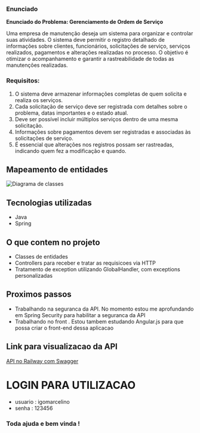 ### Enunciado

**Enunciado do Problema: Gerenciamento de Ordem de Serviço**

Uma empresa de manutenção deseja um sistema para organizar e controlar suas atividades. O sistema deve permitir o registro detalhado de informações sobre clientes, funcionários, solicitações de serviço, serviços realizados, pagamentos e alterações realizadas no processo. O objetivo é otimizar o acompanhamento e garantir a rastreabilidade de todas as manutenções realizadas.

### Requisitos:

1. O sistema deve armazenar informações completas de quem solicita e realiza os serviços.
2. Cada solicitação de serviço deve ser registrada com detalhes sobre o problema, datas importantes e o estado atual.
3. Deve ser possível incluir múltiplos serviços dentro de uma mesma solicitação.
4. Informações sobre pagamentos devem ser registradas e associadas às solicitações de serviço.
5. É essencial que alterações nos registros possam ser rastreadas, indicando quem fez a modificação e quando.

### 

## Mapeamento de entidades

![Diagrama de classes](https://i.imgur.com/41L4sK1.png)

## Tecnologias utilizadas

- Java
- Spring

## O que contem no projeto

- Classes de entidades
- Controllers para receber e tratar as requisicoes via HTTP
- Tratamento de exception utilizando GlobalHandler, com exceptions personalizadas

## Proximos passos
- Trabalhando na seguranca da API. No momento estou me aprofundando em Spring Security para habilitar a seguranca da API
- Trabalhando no front . Estou tambem estudando Angular.js para que possa criar o front-end dessa aplicacao

## Link para visualizacao da API
[API no Railway com Swagger](gerenciamento-ordem-de-servico-production.up.railway.app)

# LOGIN PARA UTILIZACAO
- usuario : igomarcelino
- senha : 123456
  

### Toda ajuda e bem vinda ! 
